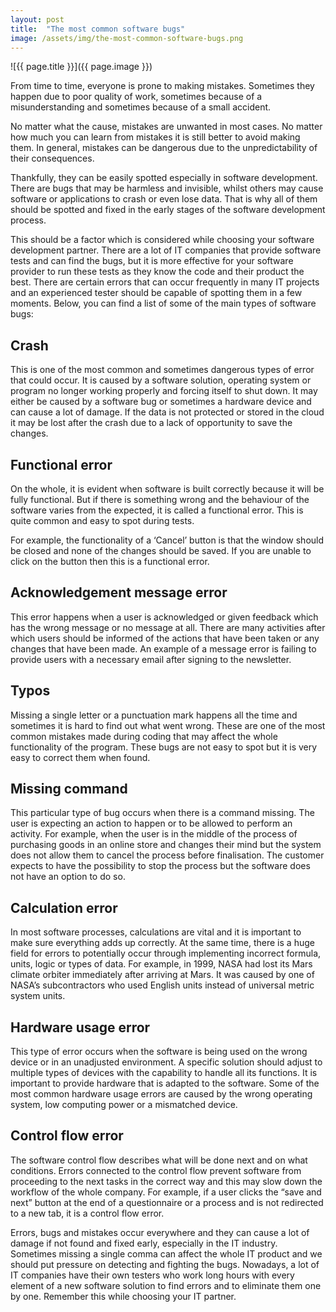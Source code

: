 ```yaml
---
layout: post
title:  "The most common software bugs"
image: /assets/img/the-most-common-software-bugs.png
---
```


![{{ page.title }}]({{ page.image }})

From time to time, everyone is prone to making mistakes. Sometimes they happen due to poor quality of work, sometimes because of a misunderstanding and sometimes because of a small accident.

No matter what the cause, mistakes are unwanted in most cases. No matter how much you can learn from mistakes it is still better to avoid making them. In general, mistakes can be dangerous due to the unpredictability of their consequences.

Thankfully, they can be easily spotted especially in software development. There are bugs that may be harmless and invisible, whilst others may cause software or applications to crash or even lose data. That is why all of them should be spotted and fixed in the early stages of the software development process.

This should be a factor which is considered while choosing your software development partner. There are a lot of IT companies that provide software tests and can find the bugs, but it is more effective for your software provider to run these tests as they know the code and their product the best. There are certain errors that can occur frequently in many IT projects and an experienced tester should be capable of spotting them in a few moments. Below, you can find a list of some of the main types of software bugs:

## Crash
This is one of the most common and sometimes dangerous types of error that could occur. It is caused by a software solution, operating system or program no longer working properly and forcing itself to shut down. It may either be caused by a software bug or sometimes a hardware device and can cause a lot of damage. If the data is not protected or stored in the cloud it may be lost after the crash due to a lack of opportunity to save the changes.

## Functional error
On the whole, it is evident when software is built correctly because it will be fully functional. But if there is something wrong and the behaviour of the software varies from the expected, it is called a functional error. This is quite common and easy to spot during tests.

For example, the functionality of a ‘Cancel’ button is that the window should be closed and none of the changes should be saved. If you are unable to click on the button then this is a functional error.

## Acknowledgement message error
This error happens when a user is acknowledged or given feedback which has the wrong message or no message at all. There are many activities after which users should be informed of the actions that have been taken or any changes that have been made. An example of a message error is failing to provide users with a necessary email after signing to the newsletter.

## Typos
Missing a single letter or a punctuation mark happens all the time and sometimes it is hard to find out what went wrong. These are one of the most common mistakes made during coding that may affect the whole functionality of the program. These bugs are not easy to spot but it is very easy to correct them when found.

## Missing command
This particular type of bug occurs when there is a command missing. The user is expecting an action to happen or to be allowed to perform an activity. For example, when the user is in the middle of the process of purchasing goods in an online store and changes their mind but the system does not allow them to cancel the process before finalisation. The customer expects to have the possibility to stop the process but the software does not have an option to do so.

## Calculation error
In most software processes, calculations are vital and it is important to make sure everything adds up correctly. At the same time, there is a huge field for errors to potentially occur through implementing incorrect formula, units, logic or types of data. For example, in 1999, NASA had lost its Mars climate orbiter immediately after arriving at Mars. It was caused by one of NASA’s subcontractors who used English units instead of universal metric system units.

## Hardware usage error
This type of error occurs when the software is being used on the wrong device or in an unadjusted environment. A specific solution should adjust to multiple types of devices with the capability to handle all its functions. It is important to provide hardware that is adapted to the software. Some of the most common hardware usage errors are caused by the wrong operating system, low computing power or a mismatched device.

## Control flow error
The software control flow describes what will be done next and on what conditions. Errors connected to the control flow prevent software from proceeding to the next tasks in the correct way and this may slow down the workflow of the whole company. For example, if a user clicks the “save and next” button at the end of a questionnaire or a process and is not redirected to a new tab, it is a control flow error.

Errors, bugs and mistakes occur everywhere and they can cause a lot of damage if not found and fixed early, especially in the IT industry. Sometimes missing a single comma can affect the whole IT product and we should put pressure on detecting and fighting the bugs. Nowadays, a lot of IT companies have their own testers who work long hours with every element of a new software solution to find errors and to eliminate them one by one. Remember this while choosing your IT partner.
